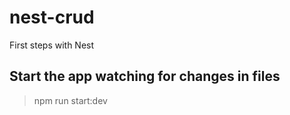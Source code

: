 # nest-crud
First steps with Nest

## Start the app watching for changes in files
>npm run start:dev
